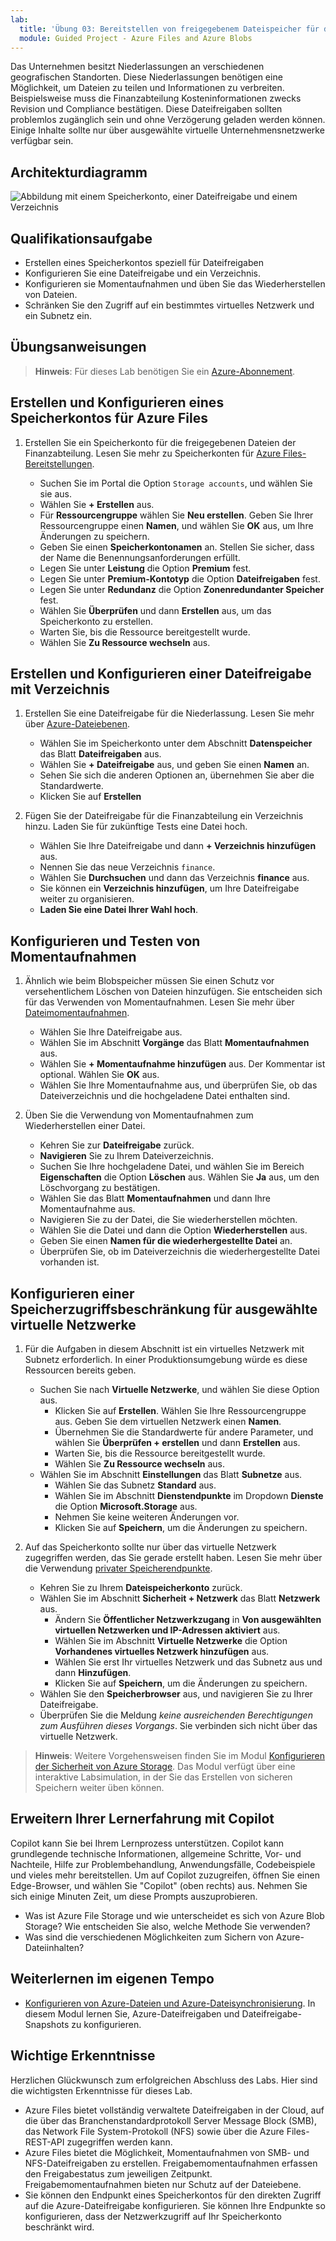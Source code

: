 ```yaml
---
lab:
  title: 'Übung 03: Bereitstellen von freigegebenem Dateispeicher für die Unternehmensstandorte'
  module: Guided Project - Azure Files and Azure Blobs
---
```



Das Unternehmen besitzt Niederlassungen an verschiedenen geografischen Standorten.  Diese Niederlassungen benötigen eine Möglichkeit, um Dateien zu teilen und Informationen zu verbreiten. Beispielsweise muss die Finanzabteilung Kosteninformationen zwecks Revision und Compliance bestätigen. Diese Dateifreigaben sollten problemlos zugänglich sein und ohne Verzögerung geladen werden können. Einige Inhalte sollte nur über ausgewählte virtuelle Unternehmensnetzwerke verfügbar sein.


## Architekturdiagramm

![Abbildung mit einem Speicherkonto, einer Dateifreigabe und einem Verzeichnis](../Media/task-4.png)

## Qualifikationsaufgabe
- Erstellen eines Speicherkontos speziell für Dateifreigaben 
- Konfigurieren Sie eine Dateifreigabe und ein Verzeichnis.  
- Konfigurieren sie Momentaufnahmen und üben Sie das Wiederherstellen von Dateien. 
- Schränken Sie den Zugriff auf ein bestimmtes virtuelles Netzwerk und ein Subnetz ein. 

## Übungsanweisungen

>**Hinweis**: Für dieses Lab benötigen Sie ein [Azure-Abonnement](https://azure.microsoft.com/free/).

## Erstellen und Konfigurieren eines Speicherkontos für Azure Files 

1. Erstellen Sie ein Speicherkonto für die freigegebenen Dateien der Finanzabteilung.  Lesen Sie mehr zu Speicherkonten für [Azure Files-Bereitstellungen](https://learn.microsoft.com/azure/storage/files/storage-files-planning#management-concepts).

    - Suchen Sie im Portal die Option `Storage accounts`, und wählen Sie sie aus.
    - Wählen Sie **+ Erstellen** aus.
    - Für **Ressourcengruppe** wählen Sie **Neu erstellen**. Geben Sie Ihrer Ressourcengruppe einen **Namen**, und wählen Sie **OK** aus, um Ihre Änderungen zu speichern. 
    - Geben Sie einen **Speicherkontonamen** an. Stellen Sie sicher, dass der Name die Benennungsanforderungen erfüllt. 
    - Legen Sie unter **Leistung** die Option **Premium** fest.
    - Legen Sie unter **Premium-Kontotyp** die Option **Dateifreigaben** fest.
    - Legen Sie unter **Redundanz** die Option **Zonenredundanter Speicher** fest.
    - Wählen Sie **Überprüfen** und dann **Erstellen** aus, um das Speicherkonto zu erstellen.
    - Warten Sie, bis die Ressource bereitgestellt wurde.
    - Wählen Sie **Zu Ressource wechseln** aus. 

## Erstellen und Konfigurieren einer Dateifreigabe mit Verzeichnis

1. Erstellen Sie eine Dateifreigabe für die Niederlassung. Lesen Sie mehr über [Azure-Dateiebenen](https://learn.microsoft.com/azure/storage/files/storage-files-planning#storage-tiers).

    - Wählen Sie im Speicherkonto unter dem Abschnitt **Datenspeicher** das Blatt **Dateifreigaben** aus. 
    - Wählen Sie **+ Dateifreigabe** aus, und geben Sie einen **Namen** an.
    - Sehen Sie sich die anderen Optionen an, übernehmen Sie aber die Standardwerte.
    - Klicken Sie auf **Erstellen**

1. Fügen Sie der Dateifreigabe für die Finanzabteilung ein Verzeichnis hinzu. Laden Sie für zukünftige Tests eine Datei hoch. 

    - Wählen Sie Ihre Dateifreigabe und dann **+ Verzeichnis hinzufügen** aus. 
    - Nennen Sie das neue Verzeichnis `finance`.
    - Wählen Sie **Durchsuchen** und dann das Verzeichnis **finance** aus.
    - Sie können ein **Verzeichnis hinzufügen**, um Ihre Dateifreigabe weiter zu organisieren.
    - **Laden Sie eine Datei Ihrer Wahl hoch**. 

## Konfigurieren und Testen von Momentaufnahmen

1. Ähnlich wie beim Blobspeicher müssen Sie einen Schutz vor versehentlichem Löschen von Dateien hinzufügen. Sie entscheiden sich für das Verwenden von Momentaufnahmen. Lesen Sie mehr über [Dateimomentaufnahmen](https://learn.microsoft.com/azure/storage/files/storage-snapshots-files).
    
    - Wählen Sie Ihre Dateifreigabe aus.
    - Wählen Sie im Abschnitt **Vorgänge** das Blatt **Momentaufnahmen** aus. 
    - Wählen Sie **+ Momentaufnahme hinzufügen** aus. Der Kommentar ist optional. Wählen Sie **OK** aus.
    - Wählen Sie Ihre Momentaufnahme aus, und überprüfen Sie, ob das Dateiverzeichnis und die hochgeladene Datei enthalten sind.
  
1. Üben Sie die Verwendung von Momentaufnahmen zum Wiederherstellen einer Datei.
    - Kehren Sie zur **Dateifreigabe** zurück.
    - **Navigieren** Sie zu Ihrem Dateiverzeichnis. 
    - Suchen Sie Ihre hochgeladene Datei, und wählen Sie im Bereich **Eigenschaften** die Option **Löschen** aus. Wählen Sie **Ja** aus, um den Löschvorgang zu bestätigen. 
    - Wählen Sie das Blatt **Momentaufnahmen** und dann Ihre Momentaufnahme aus. 
    - Navigieren Sie zu der Datei, die Sie wiederherstellen möchten.
    - Wählen Sie die Datei und dann die Option **Wiederherstellen** aus.
    - Geben Sie einen **Namen für die wiederhergestellte Datei** an. 
    - Überprüfen Sie, ob im Dateiverzeichnis die wiederhergestellte Datei vorhanden ist.  

## Konfigurieren einer Speicherzugriffsbeschränkung für ausgewählte virtuelle Netzwerke

1. Für die Aufgaben in diesem Abschnitt ist ein virtuelles Netzwerk mit Subnetz erforderlich. In einer Produktionsumgebung würde es diese Ressourcen bereits geben.
    - Suchen Sie nach **Virtuelle Netzwerke**, und wählen Sie diese Option aus.
        - Klicken Sie auf **Erstellen**. Wählen Sie Ihre Ressourcengruppe aus. Geben Sie dem virtuellen Netzwerk einen **Namen**.
        - Übernehmen Sie die Standardwerte für andere Parameter, und wählen Sie **Überprüfen + erstellen** und dann **Erstellen** aus.
        - Warten Sie, bis die Ressource bereitgestellt wurde.
        - Wählen Sie **Zu Ressource wechseln** aus. 
    - Wählen Sie im Abschnitt **Einstellungen** das Blatt **Subnetze** aus.
        - Wählen Sie das Subnetz **Standard** aus.
        - Wählen Sie im Abschnitt **Dienstendpunkte** im Dropdown **Dienste** die Option **Microsoft.Storage** aus.
        - Nehmen Sie keine weiteren Änderungen vor.    
        - Klicken Sie auf **Speichern**, um die Änderungen zu speichern. 
   
1. Auf das Speicherkonto sollte nur über das virtuelle Netzwerk zugegriffen werden, das Sie gerade erstellt haben. Lesen Sie mehr über die Verwendung [privater Speicherendpunkte](https://learn.microsoft.com/azure/storage/common/storage-private-endpoints).

    - Kehren Sie zu Ihrem **Dateispeicherkonto** zurück. 
    - Wählen Sie im Abschnitt **Sicherheit + Netzwerk** das Blatt **Netzwerk** aus.
        - Ändern Sie **Öffentlicher Netzwerkzugang** in **Von ausgewählten virtuellen Netzwerken und IP-Adressen aktiviert** aus.
        - Wählen Sie im Abschnitt **Virtuelle Netzwerke** die Option **Vorhandenes virtuelles Netzwerk hinzufügen** aus.
        - Wählen Sie erst Ihr virtuelles Netzwerk und das Subnetz aus und dann **Hinzufügen**.
        - Klicken Sie auf **Speichern**, um die Änderungen zu speichern. 
    - Wählen Sie den **Speicherbrowser** aus, und navigieren Sie zu Ihrer Dateifreigabe. 
    - Überprüfen Sie die Meldung *keine ausreichenden Berechtigungen zum Ausführen dieses Vorgangs*. Sie verbinden sich nicht über das virtuelle Netzwerk. 


>**Hinweis**: Weitere Vorgehensweisen finden Sie im Modul [Konfigurieren der Sicherheit von Azure Storage](https://learn.microsoft.com/training/modules/configure-storage-security/). Das Modul verfügt über eine interaktive Labsimulation, in der Sie das Erstellen von sicheren Speichern weiter üben können. 

## Erweitern Ihrer Lernerfahrung mit Copilot

Copilot kann Sie bei Ihrem Lernprozess unterstützen. Copilot kann grundlegende technische Informationen, allgemeine Schritte, Vor- und Nachteile, Hilfe zur Problembehandlung, Anwendungsfälle, Codebeispiele und vieles mehr bereitstellen. Um auf Copilot zuzugreifen, öffnen Sie einen Edge-Browser, und wählen Sie "Copilot" (oben rechts) aus. Nehmen Sie sich einige Minuten Zeit, um diese Prompts auszuprobieren.
+ Was ist Azure File Storage und wie unterscheidet es sich von Azure Blob Storage? Wie entscheiden Sie also, welche Methode Sie verwenden?
+ Was sind die verschiedenen Möglichkeiten zum Sichern von Azure-Dateiinhalten?

## Weiterlernen im eigenen Tempo

+ [Konfigurieren von Azure-Dateien und Azure-Dateisynchronisierung](https://learn.microsoft.com/en-us/training/modules/configure-azure-files-file-sync/). In diesem Modul lernen Sie, Azure-Dateifreigaben und Dateifreigabe-Snapshots zu konfigurieren.

## Wichtige Erkenntnisse

Herzlichen Glückwunsch zum erfolgreichen Abschluss des Labs. Hier sind die wichtigsten Erkenntnisse für dieses Lab. 
+ Azure Files bietet vollständig verwaltete Dateifreigaben in der Cloud, auf die über das Branchenstandardprotokoll Server Message Block (SMB), das Network File System-Protokoll (NFS) sowie über die Azure Files-REST-API zugegriffen werden kann.
+ Azure Files bietet die Möglichkeit, Momentaufnahmen von SMB- und NFS-Dateifreigaben zu erstellen. Freigabemomentaufnahmen erfassen den Freigabestatus zum jeweiligen Zeitpunkt. Freigabemomentaufnahmen bieten nur Schutz auf der Dateiebene.
+ Sie können den Endpunkt eines Speicherkontos für den direkten Zugriff auf die Azure-Dateifreigabe konfigurieren. Sie können Ihre Endpunkte so konfigurieren, dass der Netzwerkzugriff auf Ihr Speicherkonto beschränkt wird.


